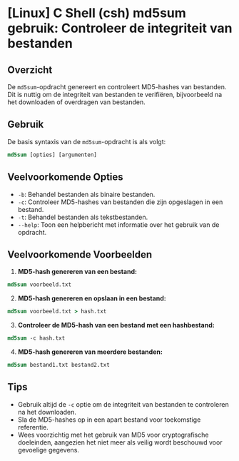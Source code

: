# [Linux] C Shell (csh) md5sum gebruik: Controleer de integriteit van bestanden

## Overzicht
De `md5sum`-opdracht genereert en controleert MD5-hashes van bestanden. Dit is nuttig om de integriteit van bestanden te verifiëren, bijvoorbeeld na het downloaden of overdragen van bestanden.

## Gebruik
De basis syntaxis van de `md5sum`-opdracht is als volgt:

```csh
md5sum [opties] [argumenten]
```

## Veelvoorkomende Opties
- `-b`: Behandel bestanden als binaire bestanden.
- `-c`: Controleer MD5-hashes van bestanden die zijn opgeslagen in een bestand.
- `-t`: Behandel bestanden als tekstbestanden.
- `--help`: Toon een helpbericht met informatie over het gebruik van de opdracht.

## Veelvoorkomende Voorbeelden

1. **MD5-hash genereren van een bestand:**

```csh
md5sum voorbeeld.txt
```

2. **MD5-hash genereren en opslaan in een bestand:**

```csh
md5sum voorbeeld.txt > hash.txt
```

3. **Controleer de MD5-hash van een bestand met een hashbestand:**

```csh
md5sum -c hash.txt
```

4. **MD5-hash genereren van meerdere bestanden:**

```csh
md5sum bestand1.txt bestand2.txt
```

## Tips
- Gebruik altijd de `-c` optie om de integriteit van bestanden te controleren na het downloaden.
- Sla de MD5-hashes op in een apart bestand voor toekomstige referentie.
- Wees voorzichtig met het gebruik van MD5 voor cryptografische doeleinden, aangezien het niet meer als veilig wordt beschouwd voor gevoelige gegevens.